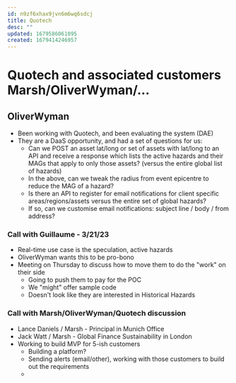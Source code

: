 ```yaml
---
id: n9zf6xhax9jvn6m6wq6sdcj
title: Quotech
desc: ""
updated: 1679586061095
created: 1679414246957
---
```


# Quotech and associated customers Marsh/OliverWyman/...

## OliverWyman

- Been working with Quotech, and been evaluating the system (DAE)
- They are a DaaS opportunity, and had a set of questions for us:
  - Can we POST an asset lat/long or set of assets with lat/long to an API and receive a response which lists the active hazards and their MAGs that apply to only those assets? (versus the entire global list of hazards)
  - In the above, can we tweak the radius from event epicentre to reduce the MAG of a hazard?
  - Is there an API to register for email notifications for client specific areas/regions/assets versus the entire set of global hazards?
  - If so, can we customise email notifications: subject line / body / from address?

### Call with Guillaume - 3/21/23

- Real-time use case is the speculation, active hazards
- OliverWyman wants this to be pro-bono
- Meeting on Thursday to discuss how to move them to do the "work" on their side
  - Going to push them to pay for the POC
  - We "might" offer sample code
  - Doesn't look like they are interested in Historical Hazards

### Call with Marsh/OliverWyman/Quotech discussion

- Lance Daniels / Marsh - Principal in Munich Office
- Jack Watt / Marsh - Global Finance Sustainability in London
- Working to build MVP for 5-ish customers
  - Building a platform?
  - Sending alerts (email/other), working with those customers to build out the requirements
  -
